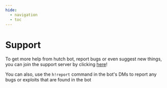```yaml
---
hide:
  - navigation
  - toc
---
```

<!--
stub file for redirecting to https://discord.gg/NVHJcGdWBC but in case it doesnt redirect 
for some reason, i put this here in hopes of it showing this instead of raising error
-->

# Support

To get more help from hutch bot, report bugs or even suggest new things, you can join the support server by clicking [here](https://discord.gg/NVHJcGdWBC)!

You can also, use the `h!report` command in the bot's DMs to report any bugs or exploits that are found in the bot